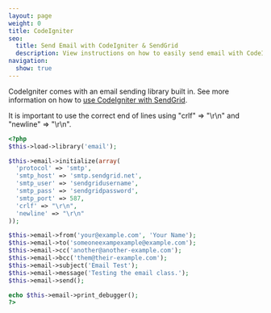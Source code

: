 ```yaml
---
layout: page
weight: 0
title: CodeIgniter
seo:
  title: Send Email with CodeIgniter & SendGrid
  description: View instructions on how to easily send email with CodeIgniter using SendGrid, by setting up setting up CodeIgniter's built in mail library.
navigation:
  show: true
---
```


CodeIgniter comes with an email sending library built in. See more information on how to [use CodeIgniter with SendGrid](http://ellislab.com/codeigniter/user-guide/libraries/email.html).

<call-out>

It is important to use the correct end of lines using "crlf" =\> "\\r\\n" and "newline" =\> "\\r\\n". 

</call-out>

``` php
<?php
$this->load->library('email');

$this->email->initialize(array(
  'protocol' => 'smtp',
  'smtp_host' => 'smtp.sendgrid.net',
  'smtp_user' => 'sendgridusername',
  'smtp_pass' => 'sendgridpassword',
  'smtp_port' => 587,
  'crlf' => "\r\n",
  'newline' => "\r\n"
));

$this->email->from('your@example.com', 'Your Name');
$this->email->to('someoneexampexample@example.com');
$this->email->cc('another@another-example.com');
$this->email->bcc('them@their-example.com');
$this->email->subject('Email Test');
$this->email->message('Testing the email class.');
$this->email->send();

echo $this->email->print_debugger();
?>
```